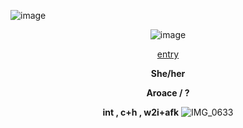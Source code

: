 ![image](https://github.com/user-attachments/assets/a69f33cd-eb47-457f-99fa-38e3aafec348)
<div id="header" align="center">

![image](https://github.com/user-attachments/assets/00072237-027e-4f7c-ab79-cca29115bf23)
 
<div id="header" align="center">

[entry](https://hallooangeredfisheh.carrd.co)

**She/her**

**Aroace / ?**

**int , c+h , w2i+afk**
![IMG_0633](https://github.com/user-attachments/assets/33130438-ec6f-494f-b369-4718dd2a1eb7)
